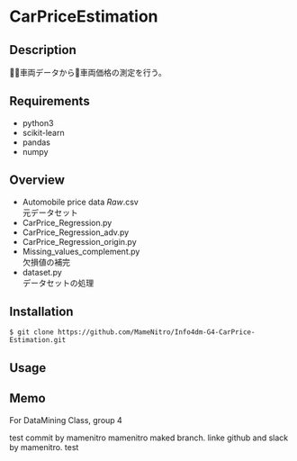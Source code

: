 CarPriceEstimation
===

## Description

車両データから車両価格の測定を行う。

## Requirements

- python3
- scikit-learn
- pandas
- numpy

## Overview

- Automobile price data _Raw_.csv  
元データセット
- CarPrice_Regression.py  
- CarPrice_Regression_adv.py  
- CarPrice_Regression_origin.py  
- Missing_values_​​complement.py  
欠損値の補完
- dataset.py  
データセットの処理

## Installation

    $ git clone https://github.com/MameNitro/Info4dm-G4-CarPrice-Estimation.git

## Usage


## Memo

For DataMining Class, group 4

test commit by mamenitro
mamenitro maked branch.
linke github and slack by mamenitro.
test

